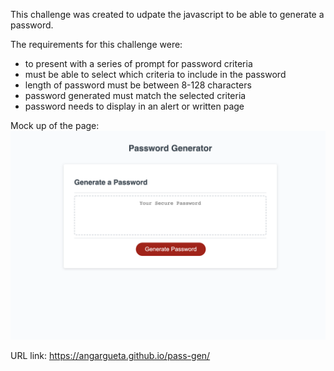This challenge was created to udpate the javascript to be able to generate a password. 

The requirements for this challenge were:
    <ul>
        <li>to present with a series of prompt for password criteria</li>
        <li>must be able to select which criteria to include in the password</li>
        <li>length of password must be between 8-128 characters</li>
        <li>password generated must match the selected criteria</li>
        <li>password needs to display in an alert or written page</li>
    </ul>

Mock up of the page:
<img src="https://github.com/angargueta/pass-gen/blob/master/Develop/images/Screenshot.png?raw=true">

URL link: https://angargueta.github.io/pass-gen/

